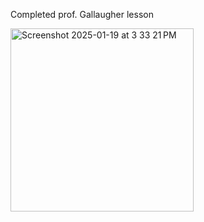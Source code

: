 Completed prof. Gallaugher lesson

<img width="293" alt="Screenshot 2025-01-19 at 3 33 21 PM" src="https://github.com/user-attachments/assets/3a87afe6-2acf-49f1-8286-e62884bb8440" />
